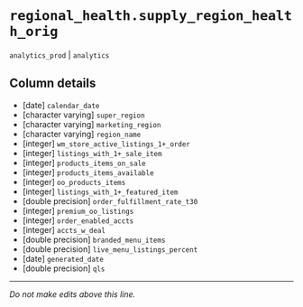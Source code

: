 # `regional_health.supply_region_health_orig`
`analytics_prod` | `analytics`

## Column details
* [date]      `calendar_date`
* [character varying] `super_region`
* [character varying] `marketing_region`
* [character varying] `region_name`
* [integer]   `wm_store_active_listings_1+_order`
* [integer]   `listings_with_1+_sale_item`
* [integer]   `products_items_on_sale`
* [integer]   `products_items_available`
* [integer]   `oo_products_items`
* [integer]   `listings_with_1+_featured_item`
* [double precision] `order_fulfillment_rate_t30`
* [integer]   `premium_oo_listings`
* [integer]   `order_enabled_accts`
* [integer]   `accts_w_deal`
* [double precision] `branded_menu_items`
* [double precision] `live_menu_listings_percent`
* [date]      `generated_date`
* [double precision] `qls`

-------------------------------------------------------------------------------
*Do not make edits above this line.*
